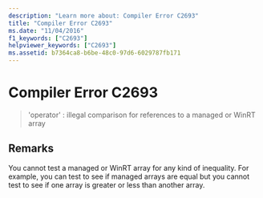 ```yaml
---
description: "Learn more about: Compiler Error C2693"
title: "Compiler Error C2693"
ms.date: "11/04/2016"
f1_keywords: ["C2693"]
helpviewer_keywords: ["C2693"]
ms.assetid: b7364ca8-b6be-48c0-97d6-6029787fb171
---
```

# Compiler Error C2693

> 'operator' : illegal comparison for references to a managed or WinRT array

## Remarks

You cannot test a managed or WinRT array for any kind of inequality. For example, you can test to see if managed arrays are equal but you cannot test to see if one array is greater or less than another array.
